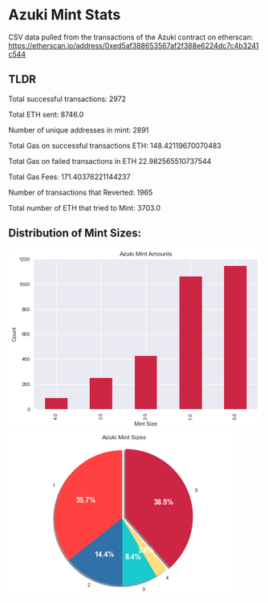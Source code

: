 # Azuki Mint Stats

CSV data pulled from the transactions of the Azuki contract on etherscan: https://etherscan.io/address/0xed5af388653567af2f388e6224dc7c4b3241c544

## TLDR

Total successful transactions: 2972

Total ETH sent: 8746.0

Number of unique addresses in mint: 2891

Total Gas on successful transactions ETH: 148.42119670070483

Total Gas on failed transactions in ETH 22.982565510737544

Total Gas Fees: 171.40376221144237

Number of transactions that Reverted: 1965

Total number of ETH that tried to Mint: 3703.0

## Distribution of Mint Sizes: 

![](box-plot.png)
![](pie-chart.png)
